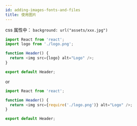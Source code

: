 ```yaml
---
id: adding-images-fonts-and-files
title: 使用图片
---
```


css 属性中： `background: url("assets/xxx.jpg")`


```js
import React from 'react';
import logo from './logo.png';

function Header() {
  return <img src={logo} alt="Logo" />;
}

export default Header;
```
or
```js
import React from 'react';

function Header() {
  return <img src={require('./logo.png')} alt="Logo" />;
}

export default Header;
```